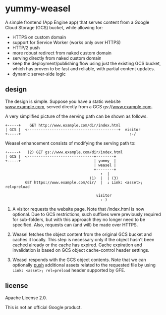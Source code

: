 # yummy-weasel

A simple frontend (App Engine app) that serves content from a Google
Cloud Storage (GCS) bucket, while allowing for:

- HTTPS on custom domain
- support for Service Worker (works only over HTTPS)
- HTTP/2 push
- more robust redirect from naked custom domain
- serving directly from naked custom domain
- keep the deployment/publishing flow using just the existing GCS bucket,
  which has proven to be fast and reliable, with partial content updates.
- dynamic server-side logic

## design

The design is simple. Suppose you have a static website www.example.com,
served directly from a GCS gs://www.example.com.

A very simplified picture of the serving path can be shown as follows.

    +-----+    GET http://www.example.com/dir/index.html
    | GCS |  <-----------------------------------------+  visitor
    +-----+                                                 :-/

Weasel enhancement consists of modifying the serving path to:

    +-----+   (2) GET gs://www.example.com/dir/index.html
    | GCS |  <------------------------------+--------+
    +-----+                                 | yummy  |
                                            | weasel |
                                            +--------+
                                               ↑  |
                                          (1)  |  | (3)
             GET https://www.example.com/dir/  |  ↓ Link: <asset>; rel=preload

                                             visitor
                                               :-)

1. A visitor requests the website page. Note that /index.html is now optional.
   Due to GCS restrictions, such suffixes were previously required for
   sub-folders, but with this approach they no longer need to be specified.
   Also, requests can (and will) be made over HTTPS.

2. Weasel fetches the object content from the original GCS bucket and caches
   it locally. This step is necessary only if the object hasn't been cached
   already or the cache has expired. Cache expiration and invalidation is
   based on GCS object cache-control header settings.

3. Weasel responds with the GCS object contents. Note that we can optionally
   [push](https://w3c.github.io/preload/) additional assets related to the
   requested file by using `Link: <asset>; rel=preload` header supported
   by GFE.


## license

Apache License 2.0.

This is not an official Google product.
